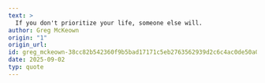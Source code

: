```yaml
---
text: >
  If you don't prioritize your life, someone else will.
author: Greg McKeown
origin: "1"
origin_url: 
id: greg_mckeown-38cc82b542360f9b5bad17171c5eb2763562939d2c6c4ac0de50a0bdd579a99c
date: 2025-09-02
typ: quote
---
```

